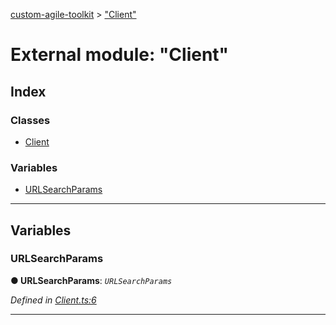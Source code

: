 [custom-agile-toolkit](../README.md) > ["Client"](../modules/_client_.md)

# External module: "Client"

## Index

### Classes

* [Client](../classes/_client_.client.md)

### Variables

* [URLSearchParams](_client_.md#urlsearchparams)

---

## Variables

<a id="urlsearchparams"></a>

###  URLSearchParams

**● URLSearchParams**: *`URLSearchParams`*

*Defined in [Client.ts:6](https://github.com/ferentchak/rally-node-sdk/blob/88a0ac6/Client.ts#L6)*

___

